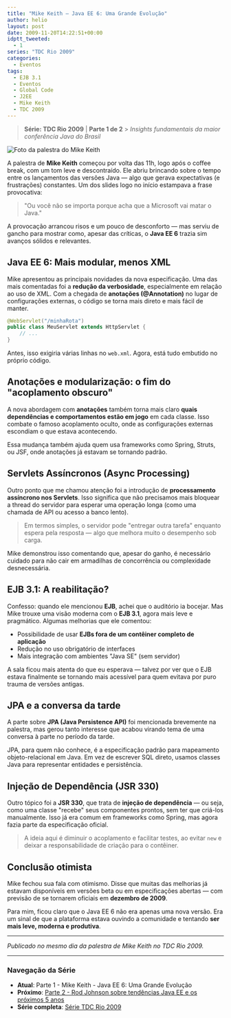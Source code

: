 ```yaml
---
title: "Mike Keith – Java EE 6: Uma Grande Evolução"
author: helio
layout: post
date: 2009-11-20T14:22:51+00:00
idptt_tweeted:
  - 1
series: "TDC Rio 2009"
categories:
  - Eventos
tags:
  - EJB 3.1
  - Eventos
  - Global Code
  - J2EE
  - Mike Keith
  - TDC 2009
---
```


> **Série: TDC Rio 2009** | **Parte 1 de 2** > _Insights fundamentais da maior conferência Java do Brasil_

![Foto da palestra do Mike Keith](/uploads/2009/11/dsc00699.jpg)

A palestra de **Mike Keith** começou por volta das 11h, logo após o coffee break, com um tom leve e descontraído. Ele abriu brincando sobre o tempo entre os lançamentos das versões Java — algo que gerava expectativas (e frustrações) constantes. Um dos slides logo no início estampava a frase provocativa:

> "Ou você não se importa porque acha que a Microsoft vai matar o Java."

A provocação arrancou risos e um pouco de desconforto — mas serviu de gancho para mostrar como, apesar das críticas, o **Java EE 6** trazia sim avanços sólidos e relevantes.

## Java EE 6: Mais modular, menos XML

Mike apresentou as principais novidades da nova especificação. Uma das mais comentadas foi a **redução da verbosidade**, especialmente em relação ao uso de XML. Com a chegada de **anotações (@Annotation)** no lugar de configurações externas, o código se torna mais direto e mais fácil de manter.

```java
@WebServlet("/minhaRota")
public class MeuServlet extends HttpServlet {
    // ...
}
```

Antes, isso exigiria várias linhas no `web.xml`. Agora, está tudo embutido no próprio código.

## Anotações e modularização: o fim do "acoplamento obscuro"

A nova abordagem com **anotações** também torna mais claro **quais dependências e comportamentos estão em jogo** em cada classe. Isso combate o famoso acoplamento oculto, onde as configurações externas escondiam o que estava acontecendo.

Essa mudança também ajuda quem usa frameworks como Spring, Struts, ou JSF, onde anotações já estavam se tornando padrão.

## Servlets Assíncronos (Async Processing)

Outro ponto que me chamou atenção foi a introdução de **processamento assíncrono nos Servlets**. Isso significa que não precisamos mais bloquear a thread do servidor para esperar uma operação longa (como uma chamada de API ou acesso a banco lento).

> Em termos simples, o servidor pode "entregar outra tarefa" enquanto espera pela resposta — algo que melhora muito o desempenho sob carga.

Mike demonstrou isso comentando que, apesar do ganho, é necessário cuidado para não cair em armadilhas de concorrência ou complexidade desnecessária.

## EJB 3.1: A reabilitação?

Confesso: quando ele mencionou **EJB**, achei que o auditório ia bocejar. Mas Mike trouxe uma visão moderna com o **EJB 3.1**, agora mais leve e pragmático. Algumas melhorias que ele comentou:

- Possibilidade de usar **EJBs fora de um contêiner completo de aplicação**
- Redução no uso obrigatório de interfaces
- Mais integração com ambientes "Java SE" (sem servidor)

A sala ficou mais atenta do que eu esperava — talvez por ver que o EJB estava finalmente se tornando mais acessível para quem evitava por puro trauma de versões antigas.

## JPA e a conversa da tarde

A parte sobre **JPA (Java Persistence API)** foi mencionada brevemente na palestra, mas gerou tanto interesse que acabou virando tema de uma conversa à parte no período da tarde.

JPA, para quem não conhece, é a especificação padrão para mapeamento objeto-relacional em Java. Em vez de escrever SQL direto, usamos classes Java para representar entidades e persistência.

## Injeção de Dependência (JSR 330)

Outro tópico foi a **JSR 330**, que trata de **injeção de dependência** — ou seja, como uma classe "recebe" seus componentes prontos, sem ter que criá-los manualmente. Isso já era comum em frameworks como Spring, mas agora fazia parte da especificação oficial.

> A ideia aqui é diminuir o acoplamento e facilitar testes, ao evitar `new` e deixar a responsabilidade de criação para o contêiner.

## Conclusão otimista

Mike fechou sua fala com otimismo. Disse que muitas das melhorias já estavam disponíveis em versões beta ou em especificações abertas — com previsão de se tornarem oficiais em **dezembro de 2009**.

Para mim, ficou claro que o Java EE 6 não era apenas uma nova versão. Era um sinal de que a plataforma estava ouvindo a comunidade e tentando **ser mais leve, moderna e produtiva**.

---

_Publicado no mesmo dia da palestra de Mike Keith no TDC Rio 2009._

---

### **Navegação da Série**

- **Atual**: Parte 1 - Mike Keith - Java EE 6: Uma Grande Evolução
- **Próximo**: [Parte 2 - Rod Johnson sobre tendências Java EE e os próximos 5 anos](../2009-11-25-rod-johnson-tendencias-em-java-ee-como-serao-os-proximos-5-anos/)
- **Série completa**: [Série TDC Rio 2009](/pt/series/tdc-rio-2009/)
